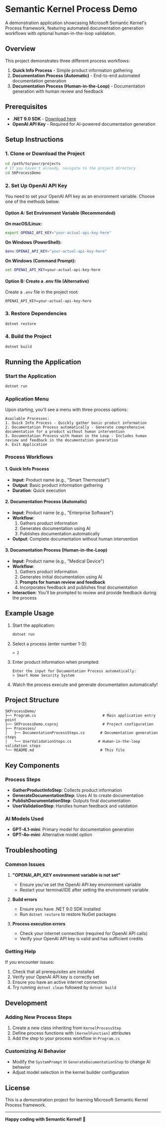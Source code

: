 # Semantic Kernel Process Demo

A demonstration application showcasing Microsoft Semantic Kernel's Process framework, featuring automated documentation generation workflows with optional human-in-the-loop validation.

## Overview

This project demonstrates three different process workflows:

1. **Quick Info Process** - Simple product information gathering
2. **Documentation Process (Automatic)** - End-to-end automated documentation generation
3. **Documentation Process (Human-in-the-Loop)** - Documentation generation with human review and feedback

## Prerequisites

- **.NET 9.0 SDK** - [Download here](https://dotnet.microsoft.com/download/dotnet/9.0)
- **OpenAI API Key** - Required for AI-powered documentation generation

## Setup Instructions

### 1. Clone or Download the Project

```bash
cd /path/to/your/projects
# If you haven't already, navigate to the project directory
cd SKProcessDemo
```

### 2. Set Up OpenAI API Key

You need to set your OpenAI API key as an environment variable. Choose one of the methods below:

#### Option A: Set Environment Variable (Recommended)

**On macOS/Linux:**
```bash
export OPENAI_API_KEY="your-actual-api-key-here"
```

**On Windows (PowerShell):**
```powershell
$env:OPENAI_API_KEY="your-actual-api-key-here"
```

**On Windows (Command Prompt):**
```cmd
set OPENAI_API_KEY=your-actual-api-key-here
```

#### Option B: Create a .env file (Alternative)
Create a `.env` file in the project root:
```
OPENAI_API_KEY=your-actual-api-key-here
```

### 3. Restore Dependencies

```bash
dotnet restore
```

### 4. Build the Project

```bash
dotnet build
```

## Running the Application

### Start the Application

```bash
dotnet run
```

### Application Menu

Upon starting, you'll see a menu with three process options:

```
Available Processes:
1. Quick Info Process - Quickly gather basic product information
2. Documentation Process automatically - Generate comprehensive documentation for a product without human intervention
3. Documentation Process with Human in the Loop - Includes human review and feedback in the documentation generation
4. Exit Application
```

### Process Workflows

#### 1. Quick Info Process
- **Input**: Product name (e.g., "Smart Thermostat")
- **Output**: Basic product information gathering
- **Duration**: Quick execution

#### 2. Documentation Process (Automatic)
- **Input**: Product name (e.g., "Enterprise Software")
- **Workflow**: 
  1. Gathers product information
  2. Generates documentation using AI
  3. Publishes documentation automatically
- **Output**: Complete documentation without human intervention

#### 3. Documentation Process (Human-in-the-Loop)
- **Input**: Product name (e.g., "Medical Device")
- **Workflow**:
  1. Gathers product information
  2. Generates initial documentation using AI
  3. **Prompts for human review and feedback**
  4. Incorporates feedback and publishes final documentation
- **Interaction**: You'll be prompted to review and provide feedback during the process

## Example Usage

1. Start the application:
   ```bash
   dotnet run
   ```

2. Select a process (enter number 1-3):
   ```
   > 2
   ```

3. Enter product information when prompted:
   ```
   Enter the input for Documentation Process automatically:
   > Smart Home Security System
   ```

4. Watch the process execute and generate documentation automatically!

## Project Structure

```
SKProcessDemo/
├── Program.cs                              # Main application entry point
├── SKProcessDemo.csproj                    # Project configuration
├── Processes/
│   ├── DocumentationProcessSteps.cs       # Documentation generation steps
│   └── UserValidationSteps.cs            # Human-in-the-loop validation steps
└── README.md                              # This file
```

## Key Components

### Process Steps
- **GatherProductInfoStep**: Collects product information
- **GenerateDocumentationStep**: Uses AI to create documentation
- **PublishDocumentationStep**: Outputs final documentation
- **UserValidationStep**: Handles human feedback and validation

### AI Models Used
- **GPT-4.1-mini**: Primary model for documentation generation
- **GPT-4o-mini**: Alternative model option

## Troubleshooting

### Common Issues

1. **"OPENAI_API_KEY environment variable is not set"**
   - Ensure you've set the OpenAI API key environment variable
   - Restart your terminal/IDE after setting the environment variable

2. **Build errors**
   - Ensure you have .NET 9.0 SDK installed
   - Run `dotnet restore` to restore NuGet packages

3. **Process execution errors**
   - Check your internet connection (required for OpenAI API calls)
   - Verify your OpenAI API key is valid and has sufficient credits

### Getting Help

If you encounter issues:

1. Check that all prerequisites are installed
2. Verify your OpenAI API key is correctly set
3. Ensure you have an active internet connection
4. Try running `dotnet clean` followed by `dotnet build`

## Development

### Adding New Process Steps

1. Create a new class inheriting from `KernelProcessStep`
2. Define process functions with `[KernelFunction]` attributes
3. Add the step to your process workflow in `Program.cs`

### Customizing AI Behavior

- Modify the `SystemPrompt` in `GenerateDocumentationStep` to change AI behavior
- Adjust model selection in the kernel builder configuration

## License

This is a demonstration project for learning Microsoft Semantic Kernel Process framework.

---

**Happy coding with Semantic Kernel! 🚀**
